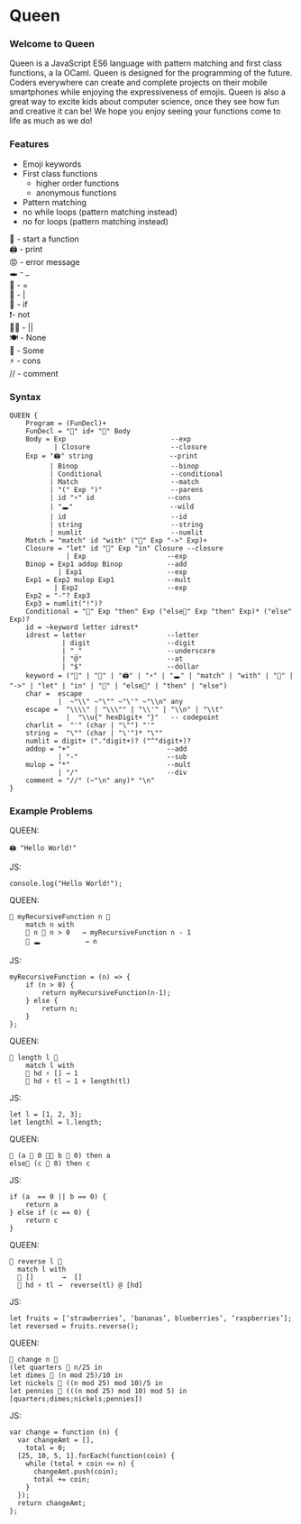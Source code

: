 
# Queen
### Welcome to Queen
Queen is a JavaScript ES6 language with pattern matching and first class functions, a la OCaml. Queen is designed for the programming of the future. Coders everywhere can create and complete projects on their mobile smartphones while enjoying the expressiveness of emojis. Queen is also a great way to excite kids about computer science, once they see how fun and creative it can be! We hope you enjoy seeing your functions come to life as much as we do!

### Features
* Emoji keywords
* First class functions
	* higher order functions
	* anonymous functions
* Pattern matching
* no while loops (pattern matching instead)
* no for loops (pattern matching instead)

👑 - start a function <br>
🖨 - print <br>
😡 - error message <br>
🕳 - _ <br>
🚀 - = <br>
🍭 - | <br>
🤔 - if <br>
❗️- not <br>
💁🏼 - || <br>
🍽 - None <br>
🍝 - Some <br>
⚡️ - cons <br>
// - comment <br>

### Syntax
```
QUEEN {
    Program = (FunDecl)+
    FunDecl = "👑" id+ "🚀" Body
    Body = Exp                          --exp
           | Closure                    --closure
    Exp = "🖨" string                   --print
          | Binop                       --binop
          | Conditional                 --conditional
          | Match                       --match
          | "(" Exp ")"                 --parens
          | id "⚡️" id                  --cons
          | "🕳"                        --wild
          | id                          --id
          | string                      --string
          | numlit                      --numlit
    Match = "match" id "with" ("🍭" Exp "->" Exp)+
    Closure = "let" id "🚀" Exp "in" Closure --closure
              | Exp                    --exp
    Binop = Exp1 addop Binop           --add
            | Exp1                     --exp
    Exp1 = Exp2 mulop Exp1             --mult
           | Exp2                      --exp
    Exp2 = "-"? Exp3
    Exp3 = numlit("!")?
    Conditional = "🤔" Exp "then" Exp ("else🤔" Exp "then" Exp)* ("else" Exp)?
    id = ~keyword letter idrest*
    idrest = letter                    --letter
             | digit                   --digit
             | "_"                     --underscore
             | "@"                     --at
             | "$"                     --dollar
    keyword = ("👑" | "🚀" | "🖨" | "⚡️" | "🕳" | "match" | "with" | "🍭" | "->" | "let" | "in" | "🤔" | "else🤔" | "then" | "else")
    char =  escape
            |  ~"\\" ~"\"" ~"\'" ~"\\n" any
    escape =  "\\\\" | "\\\"" | "\\'" | "\\n" | "\\t"
              |  "\\u{" hexDigit+ "}"   -- codepoint
    charlit =  "'" (char | "\"") "'"
    string =  "\"" (char | "\'")* "\""
    numlit = digit+ ("."digit+)? ("^"digit+)?
    addop = "+"                        --add
            | "-"                      --sub
    mulop = "*"                        --mult
            | "/"                      --div
    comment = "//" (~"\n" any)* "\n"
}
```

### Example Problems

QUEEN:
```
🖨 "Hello World!"
```

JS:
```
console.log("Hello World!");
```

QUEEN:
```
👑 myRecursiveFunction n 🚀
    match n with
    🍭 n 🤔 n > 0   → myRecursiveFunction n - 1
    🍭 🕳           → n
```

JS:
```
myRecursiveFunction = (n) => {
	if (n > 0) {
		return myRecursiveFunction(n-1);
	} else {
		return n;
	}
};  
```

QUEEN:
```
👑 length l 🚀
    match l with
    🍭 hd ⚡️ [] → 1
    🍭 hd ⚡️ tl → 1 + length(tl)
```

JS:
```
let l = [1, 2, 3];
let lengthl = l.length;
```

QUEEN:
```
🤔 (a 🚀 0 💁🏼 b 🚀 0) then a
else🤔 (c 🚀 0) then c
```

JS:
```				
if (a  == 0 || b == 0) {
	return a
} else if (c == 0) {
	return c
}
```

QUEEN:
```
👑 reverse l 🚀
  match l with
  🍭 []       →  []
  🍭 hd ⚡️ tl →  reverse(tl) @ [hd]
```

JS:
```
let fruits = [‘strawberries’, ‘bananas’, blueberries’, ‘raspberries’];
let reversed = fruits.reverse();
```

QUEEN:
```
👑 change n 🚀
(let quarters 🚀 n/25 in
let dimes 🚀 (n mod 25)/10 in
let nickels 🚀 ((n mod 25) mod 10)/5 in
let pennies 🚀 (((n mod 25) mod 10) mod 5) in
[quarters;dimes;nickels;pennies])
```

JS:
```
var change = function (n) {
  var changeAmt = [],
    total = 0;
  [25, 10, 5, 1].forEach(function(coin) {
    while (total + coin <= n) {
      changeAmt.push(coin);
      total += coin;
    }
  });
  return changeAmt;
};
```
